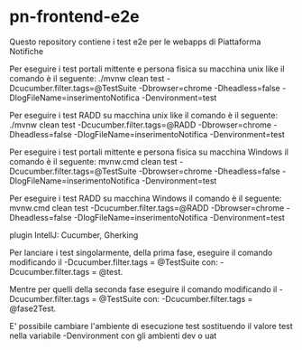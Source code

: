 # pn-frontend-e2e
Questo repository contiene i test e2e per le webapps di Piattaforma Notifiche

Per eseguire i test portali mittente e persona fisica su macchina unix like il comando è il seguente:
./mvnw clean test -Dcucumber.filter.tags=@TestSuite -Dbrowser=chrome -Dheadless=false -DlogFileName=inserimentoNotifica -Denvironment=test

Per eseguire i test RADD su macchina unix like il comando è il seguente:
./mvnw clean test -Dcucumber.filter.tags=@RADD -Dbrowser=chrome -Dheadless=false -DlogFileName=inserimentoNotifica -Denvironment=test

Per eseguire i test portali mittente e persona fisica su macchina Windows il comando è il seguente:
mvnw.cmd clean test -Dcucumber.filter.tags=@TestSuite -Dbrowser=chrome -Dheadless=false -DlogFileName=inserimentoNotifica -Denvironment=test

Per eseguire i test RADD su macchina Windows il comando è il seguente:
mvnw.cmd clean test -Dcucumber.filter.tags=@RADD -Dbrowser=chrome -Dheadless=false -DlogFileName=inserimentoNotifica -Denvironment=test

plugin IntellJ: Cucumber, Gherking

Per lanciare i test singolarmente, della prima fase, eseguire il comando modificando il -Dcucumber.filter.tags = @TestSuite con: -Dcucumber.filter.tags = @test<iddeltestbook>.

Mentre per quelli della seconda fase eseguire il comando modificando il  -Dcucumber.filter.tags = @TestSuite con: -Dcucumber.filter.tags = @fase2Test<iddeltestbook>.

E' possibile cambiare l'ambiente di esecuzione test sostituendo il valore test nella variabile -Denvironment con gli ambienti dev o uat
